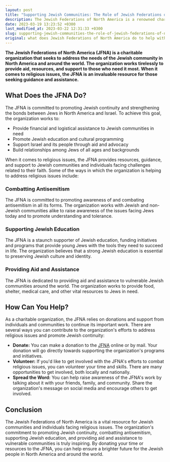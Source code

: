 ```yaml
---
layout: post
title: "Supporting Jewish Communities: The Role of Jewish Federations of North America and Ways to Donate"
description: The Jewish Federations of North America is a renowned charitable organization that helps with a wide range of religious issues. They operate through various programs aimed at delivering aid to people in need and strengthening Jewish communities. To contribute to their cause, you can donate through their website or by contacting them directly. Help support JFNA in their mission to promote and sustain Jewish life and culture today!
date: 2023-03-19 13:23:52 +0300
last_modified_at: 2023-03-22 12:31:33 +0300
slug: supporting-jewish-communities-the-role-of-jewish-federations-of-north-america-and-ways-to-donate
original: what does Jewish Federations of North America do to help with religious issues as a charity, how do they do it, how can i donate?
---
```

**The Jewish Federations of North America (JFNA) is a charitable organization that seeks to address the needs of the Jewish community in North America and around the world. The organization works tirelessly to provide aid, resources, and support to those who need it most. When it comes to religious issues, the JFNA is an invaluable resource for those seeking guidance and assistance.**

## What Does the JFNA Do?

The JFNA is committed to promoting Jewish continuity and strengthening the bonds between Jews in North America and Israel. To achieve this goal, the organization works to:

* Provide financial and logistical assistance to Jewish communities in need
* Promote Jewish education and cultural programming
* Support Israel and its people through aid and advocacy
* Build relationships among Jews of all ages and backgrounds

When it comes to religious issues, the JFNA provides resources, guidance, and support to Jewish communities and individuals facing challenges related to their faith. Some of the ways in which the organization is helping to address religious issues include:

### Combatting Antisemitism

The JFNA is committed to promoting awareness of and combating antisemitism in all its forms. The organization works with Jewish and non-Jewish communities alike to raise awareness of the issues facing Jews today and to promote understanding and tolerance.

### Supporting Jewish Education

The JFNA is a staunch supporter of Jewish education, funding initiatives and programs that provide young Jews with the tools they need to succeed in life. The organization believes that a strong Jewish education is essential to preserving Jewish culture and identity.

### Providing Aid and Assistance

The JFNA is dedicated to providing aid and assistance to vulnerable Jewish communities around the world. The organization works to provide food, shelter, medical care, and other vital resources to Jews in need.

## How Can You Help?

As a charitable organization, the JFNA relies on donations and support from individuals and communities to continue its important work. There are several ways you can contribute to the organization's efforts to address religious issues and promote Jewish continuity:

* **Donate:** You can make a donation to the [JFNA](https://www.jewishfederations.org/) online or by mail. Your donation will go directly towards supporting the organization's programs and initiatives.
* **Volunteer:** If you'd like to get involved with the JFNA's efforts to combat religious issues, you can volunteer your time and skills. There are many opportunities to get involved, both locally and nationally.
* **Spread the Word:** You can help raise awareness of the JFNA's work by talking about it with your friends, family, and community. Share the organization's message on social media and encourage others to get involved.

## Conclusion

The Jewish Federations of North America is a vital resource for Jewish communities and individuals facing religious issues. The organization's commitment to promoting Jewish continuity, combatting antisemitism, supporting Jewish education, and providing aid and assistance to vulnerable communities is truly inspiring. By donating your time or resources to the JFNA, you can help ensure a brighter future for the Jewish people in North America and around the world.
